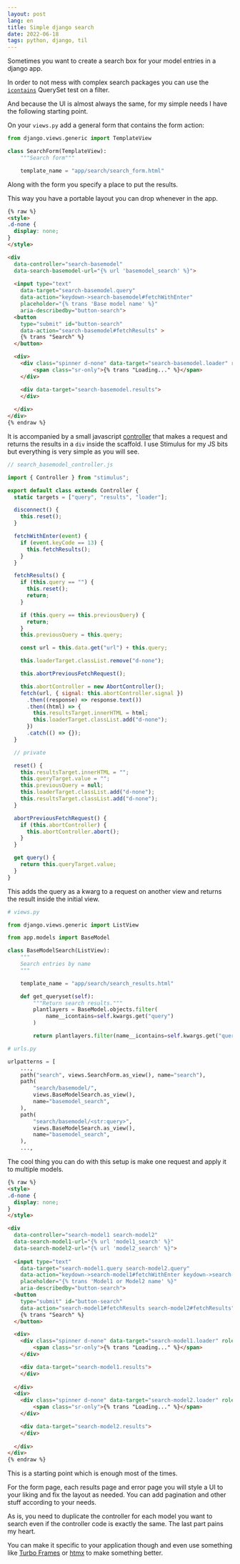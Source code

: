```yaml
---
layout: post
lang: en
title: Simple django search
date: 2022-06-18
tags: python, django, til
---
```


Sometimes you want to create a search box for your model entries in a django app.

In order to not mess with complex search packages you can use the [`icontains`](https://docs.djangoproject.com/en/3.2/ref/models/querysets/#icontains) QuerySet test on a filter.

And because the UI is almost always the same, for my simple needs I have the following starting point.

On your `views.py` add a general form that contains the form action:


```python
from django.views.generic import TemplateView

class SearchForm(TemplateView):
    """Search form"""

    template_name = "app/search/search_form.html"
```

Along with the form you specify a place to put the results. 

This way you have a portable layout you can drop whenever in the app. 

```html
{% raw %}
<style>
.d-none {
  display: none;
}
</style>

<div 
  data-controller="search-basemodel"
  data-search-basemodel-url="{% url 'basemodel_search' %}">
  
  <input type="text" 
    data-target="search-basemodel.query"
    data-action="keydown->search-basemodel#fetchWithEnter"
    placeholder="{% trans 'Base model name' %}"
    aria-describedby="button-search">
  <button 
    type="submit" id="button-search"
    data-action="search-basemodel#fetchResults" >
    {% trans "Search" %}
  </button>

  <div>
    <div class="spinner d-none" data-target="search-basemodel.loader" role="status">
        <span class="sr-only">{% trans "Loading..." %}</span>
    </div>

    <div data-target="search-basemodel.results">
    </div>
    
  </div>
</div>
{% endraw %}
```

It is accompanied by a small javascript [controller](https://stimulus.hotwired.dev/reference/controllers) that makes a request and returns the results in a `div` inside the scaffold. I use Stimulus for my JS bits but everything is very simple as you will see.


```js
// search_basemodel_controller.js

import { Controller } from "stimulus";

export default class extends Controller {
  static targets = ["query", "results", "loader"];

  disconnect() {
    this.reset();
  }

  fetchWithEnter(event) {
    if (event.keyCode == 13) {
      this.fetchResults();
    }
  }

  fetchResults() {
    if (this.query == "") {
      this.reset();
      return;
    }

    if (this.query == this.previousQuery) {
      return;
    }
    this.previousQuery = this.query;

    const url = this.data.get("url") + this.query;

    this.loaderTarget.classList.remove("d-none");

    this.abortPreviousFetchRequest();

    this.abortController = new AbortController();
    fetch(url, { signal: this.abortController.signal })
      .then((response) => response.text())
      .then((html) => {
        this.resultsTarget.innerHTML = html;
        this.loaderTarget.classList.add("d-none");
      })
      .catch(() => {});
  }

  // private

  reset() {
    this.resultsTarget.innerHTML = "";
    this.queryTarget.value = "";
    this.previousQuery = null;
    this.loaderTarget.classList.add("d-none");
    this.resultsTarget.classList.add("d-none");
  }

  abortPreviousFetchRequest() {
    if (this.abortController) {
      this.abortController.abort();
    }
  }

  get query() {
    return this.queryTarget.value;
  }
}
```

This adds the query as a kwarg to a request on another view and returns the result inside the initial view.

```python
# views.py

from django.views.generic import ListView

from app.models import BaseModel

class BaseModelSearch(ListView):
    """
    Search entries by name
    """

    template_name = "app/search/search_results.html"

    def get_queryset(self):
        """Return search results."""
        plantlayers = BaseModel.objects.filter(
            name__icontains=self.kwargs.get("query")
        )

        return plantlayers.filter(name__icontains=self.kwargs.get("query"))

```

```python
# urls.py

urlpatterns = [
    ...,
    path("search", views.SearchForm.as_view(), name="search"),
    path(
        "search/basemodel/",
        views.BaseModelSearch.as_view(),
        name="basemodel_search",
    ),
    path(
        "search/basemodel/<str:query>",
        views.BaseModelSearch.as_view(),
        name="basemodel_search",
    ),
    ...,
```

The cool thing you can do with this setup is make one request and apply it to multiple models.

```html
{% raw %}
<style>
.d-none {
  display: none;
}
</style>

<div 
  data-controller="search-model1 search-model2"
  data-search-model1-url="{% url 'model1_search' %}"
  data-search-model2-url="{% url 'model2_search' %}">
  
  <input type="text" 
    data-target="search-model1.query search-model2.query"
    data-action="keydown->search-model1#fetchWithEnter keydown->search-model2#fetchWithEnter"
    placeholder="{% trans 'Model1 or Model2 name' %}"
    aria-describedby="button-search">
  <button 
    type="submit" id="button-search"
    data-action="search-model1#fetchResults search-model2#fetchResults" >
    {% trans "Search" %}
  </button>

  <div>
    <div class="spinner d-none" data-target="search-model1.loader" role="status">
        <span class="sr-only">{% trans "Loading..." %}</span>
    </div>

    <div data-target="search-model1.results">
    </div>
    
  </div>
  <div>
    <div class="spinner d-none" data-target="search-model2.loader" role="status">
        <span class="sr-only">{% trans "Loading..." %}</span>
    </div>

    <div data-target="search-model2.results">
    </div>
    
  </div>
</div>
{% endraw %}
```

This is a starting point which is enough most of the times.

For the form page, each results page and error page you will style a UI to your liking and fix the layout as needed. You can add pagination and other stuff according to your needs.

As is, you need to duplicate the controller for each model you want to search even if the controller code is exactly the same. The last part pains my heart. 

You can make it specific to your application though and even use something like [Turbo Frames](https://turbo.hotwired.dev/handbook/frames) or [htmx](https://htmx.org/docs/#targets) to make something better.
